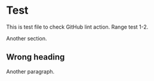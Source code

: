 # Test

This is test file to check GitHub lint action.
Range test 1-2.

Another section.

## Wrong heading

Another paragraph.
